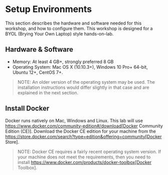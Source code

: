 # Setup Environments

This section describes the hardware and software needed for this workshop, and how to configure them. This workshop is designed for a BYOL (Brying Your Own Laptop) style hands-on-lab.

## Hardware & Software

- Memory: At least 4 GB+, strongly preferred 8 GB
- Operating System: Mac OS X (10.10.3+), Windows 10 Pro+ 64-bit, Ubuntu 12+, CentOS 7+.

> NOTE: An older version of the operating system may be used. The installation instructions would differ slightly in that case and are explained in the next section.

## Install Docker

Docker runs natively on Mac, Windows and Linux. This lab will use https://www.docker.com/community-edition#/download[Docker Community Edition (CE)]. Download the Docker CE edition for your machine from the https://store.docker.com/search?type=edition&offering=community[Docker Store].

> NOTE: Docker CE requires a fairly recent operating system version. If your machine does not meet the requirements, then you need to install https://www.docker.com/products/docker-toolbox[Docker Toolbox].
